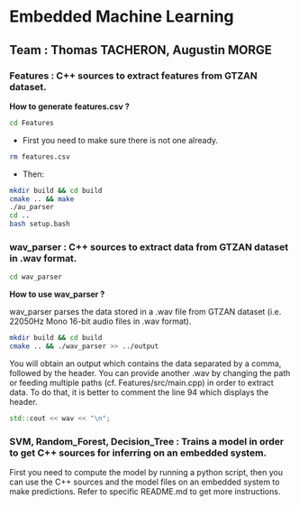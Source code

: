 # Embedded Machine Learning

## Team : Thomas TACHERON, Augustin MORGE

### Features : C++ sources to extract features from GTZAN dataset.

**How to generate features.csv ?**

```bash
cd Features
```

- First you need to make sure there is not one already.

```bash
rm features.csv
```

- Then:

```bash
mkdir build && cd build
cmake .. && make
./au_parser
cd ..
bash setup.bash
```
### wav_parser : C++ sources to extract data from GTZAN dataset in .wav format.

```bash
cd wav_parser
```

**How to use wav_parser ?**

wav_parser parses the data stored in a .wav file from GTZAN dataset (i.e. 22050Hz Mono 16-bit audio files in .wav format).

```bash
mkdir build && cd build
cmake .. && ./wav_parser >> ../output
```

You will obtain an output which contains the data separated by a comma, followed by the header.
You can provide another .wav by changing the path or feeding multiple paths (cf. Features/src/main.cpp) in order to extract data.
To do that, it is better to comment the line 94 which displays the header.

```c++
std::cout << wav << "\n";
```

### SVM, Random_Forest, Decision_Tree : Trains a model in order to get C++ sources for inferring on an embedded system.

First you need to compute the model by running a python script, then you can use the C++ sources and the model files on an embedded system to make predictions. Refer to specific README.md to get more instructions.
